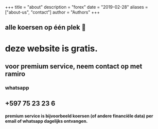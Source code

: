 +++
title = "about"
description = "forex"
date = "2019-02-28"
aliases = ["about-us", "contact"]
author = "Authors"
+++

## alle koersen op één plek 🤗
# deze website is gratis.
## voor premium service, neem contact op met ramiro
### whatsapp
## +597 75 23 23 6

#### premium service is bijvoorbeeld koersen (of andere financiële data) per email of whatsapp dagelijks ontvangen.
